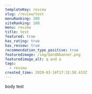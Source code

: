 ```yaml
---
templateKey: review
slug: /review/test
menuRanking: 100
siteRanking: 100
menu: review
title: test
featured: true
has_rating: true
has_review: true
recommendation_type_positive: true
featuredimage: /img/QandAbanner.png
featuredimage_alt: q and a
tags:
  - review
created_time: 2020-03-16T17:32:58.433Z
---
```


body test
